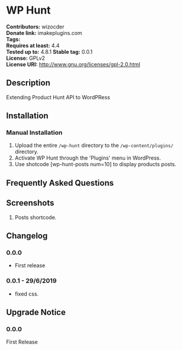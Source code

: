 # WP Hunt #
**Contributors:**      wizocder  
**Donate link:**       imakeplugins.com  
**Tags:**  
**Requires at least:** 4.4  
**Tested up to:**      4.8.1 
**Stable tag:**        0.0.1  
**License:**           GPLv2  
**License URI:**       http://www.gnu.org/licenses/gpl-2.0.html  

## Description ##

Extending Product Hunt API to WordPRess

## Installation ##

### Manual Installation ###

1. Upload the entire `/wp-hunt` directory to the `/wp-content/plugins/` directory.
2. Activate WP Hunt through the 'Plugins' menu in WordPress.
3. Use shotcode [wp-hunt-posts num=10] to display products posts.

## Frequently Asked Questions ##


## Screenshots ##
1. Posts shortcode.

## Changelog ##

### 0.0.0 ###
* First release

### 0.0.1 - 29/6/2019 ###
* fixed css.

## Upgrade Notice ##

### 0.0.0 ###
First Release

